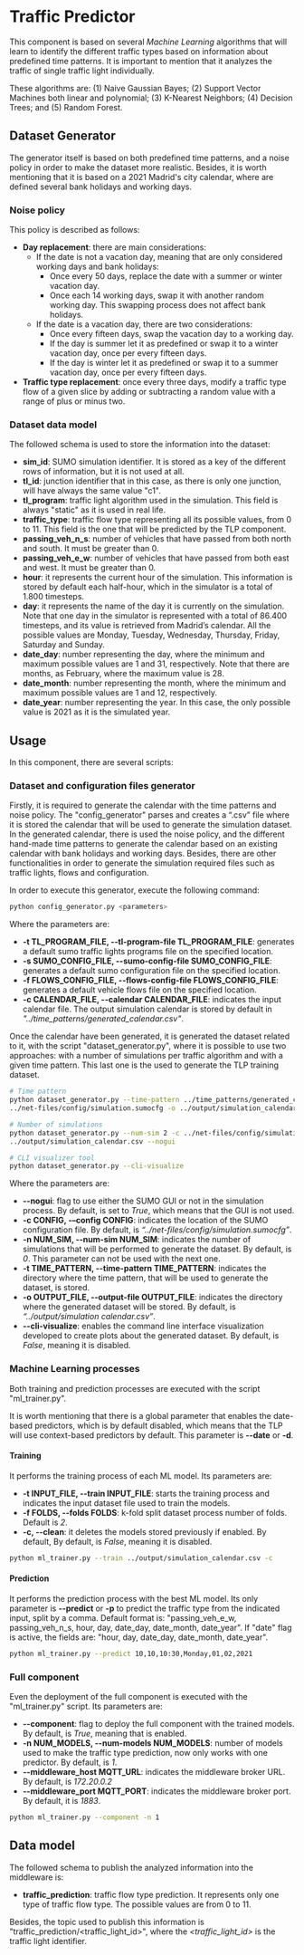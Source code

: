 #  Traffic Predictor
This component is based on several *Machine Learning* algorithms that will learn to identify the different traffic types
based on information about predefined time patterns. It is important to mention that it analyzes the traffic of single 
traffic light individually.


These algorithms are: (1) Naive Gaussian Bayes; (2) Support Vector Machines both linear and polynomial; (3) K-Nearest 
Neighbors; (4) Decision Trees; and (5) Random Forest.

## Dataset Generator
The generator itself is based on both predefined time patterns, and a noise policy in order to make the dataset more 
realistic. Besides, it is worth mentioning that it is based on a 2021 Madrid's city calendar, where are defined several
bank holidays and working days.

### Noise policy
This policy is described as follows:
- **Day replacement**: there are main considerations:
  - If the date is not a vacation day, meaning that are only considered working days and bank holidays:
    - Once every 50 days, replace the date with a summer or winter vacation day. 
    - Once each 14 working days, swap it with another random working day. This swapping process does not affect bank 
      holidays. 
  - If the date is a vacation day, there are two considerations: 
    - Once every fifteen days, swap the vacation day to a working day. 
    - If the day is summer let it as predefined or swap it to a winter vacation day, once per every fifteen days. 
    - If the day is winter let it as predefined or swap it to a summer vacation day, once per every fifteen days.
- **Traffic type replacement**: once every three days, modify a traffic type flow of a given slice by adding or 
  subtracting a random value with a range of plus or minus two.
  
### Dataset data model
The followed schema is used to store the information into the dataset:
- **sim_id**: SUMO simulation identifier. It is stored as a key of the different rows of information, but it is not used 
  at all.
- **tl_id**: junction identifier that in this case, as there is only one junction, will have always the same value "c1".
- **tl_program**: traffic light algorithm used in the simulation. This field is always "static" as it is used in real 
  life.
- **traffic_type**: traffic flow type representing all its possible values, from 0 to 11. This field is the one that 
  will be predicted by the TLP component.
- **passing_veh_n_s**: number of vehicles that have passed from both north and south. It must be greater than 0.
- **passing_veh_e_w**: number of vehicles that have passed from both east and west. It must be greater than 0.
- **hour**: it represents the current hour of the simulation. This information is stored by default each half-hour, 
  which in the simulator is a total of 1.800 timesteps.
- **day**: it represents the name of the day it is currently on the simulation. Note that one day in the simulator is 
  represented with a total of 86.400 timesteps, and its value is retrieved from Madrid’s calendar. 
  All the possible values are Monday, Tuesday, Wednesday, Thursday, Friday, Saturday and Sunday.
- **date_day**: number representing the day, where the minimum and maximum possible values are 1 and 31, respectively. 
  Note that there are months, as February, where the maximum value is 28.
- **date_month**: number representing the month, where the minimum and maximum possible values are 1 and 12, 
  respectively.
- **date_year**: number representing the year. In this case, the only possible value is 2021 as it is the simulated 
  year.
  
## Usage
In this component, there are several scripts:

### Dataset and configuration files generator
Firstly, it is required to generate the calendar with the time patterns and noise policy. The "config_generator" 
parses and creates a “.csv” file where it is stored the calendar that will be used to generate the simulation 
dataset. In the generated calendar, there is used the noise policy, and the different hand-made time patterns to 
generate the calendar based on an existing calendar with bank holidays and working days. Besides, there are other 
functionalities in order to generate the simulation required files such as traffic lights, flows and configuration.

In order to execute this generator, execute the following command:

```sh
python config_generator.py <parameters>
```
Where the parameters are:
- **-t TL_PROGRAM_FILE, --tl-program-file TL_PROGRAM_FILE**: generates a default sumo traffic lights programs file on 
the specified location.
- **-s SUMO_CONFIG_FILE, --sumo-config-file SUMO_CONFIG_FILE**: generates a default sumo configuration file on 
the specified location.
- **-f FLOWS_CONFIG_FILE, --flows-config-file FLOWS_CONFIG_FILE**: generates a default vehicle flows file on 
the specified location.
- **-c CALENDAR_FILE, --calendar CALENDAR_FILE**: indicates the input calendar file. The output simulation 
calendar is stored by default in *"../time_patterns/generated_calendar.csv"*.

Once the calendar have been generated, it is generated the dataset related to it, with the script "dataset_generator.py",
where it is possible to use two approaches: with a number of simulations per traffic algorithm and with a given time 
pattern. This last one is the used to generate the TLP training dataset.
```sh
# Time pattern
python dataset_generator.py --time-pattern ../time_patterns/generated_calendar.csv -c \
../net-files/config/simulation.sumocfg -o ../output/simulation_calendar.csv --nogui

# Number of simulations
python dataset_generator.py --num-sim 2 -c ../net-files/config/simulation.sumocfg -o \
../output/simulation_calendar.csv --nogui

# CLI visualizer tool
python dataset_generator.py --cli-visualize
```

Where the parameters are:
- **--nogui**: flag to use either the SUMO GUI or not in the simulation process. By default, is set to *True*, which 
  means that the GUI is not used.
- **-c CONFIG, -–config CONFIG**: indicates the location of the SUMO configuration file. By default, is 
  *“../net-files/config/simulation.sumocfg”*.
- **-n NUM_SIM, --num-sim NUM_SIM**: indicates the number of simulations that will be performed to generate the dataset. 
  By default, is *0*. This parameter can not be used with the next one.
- **-t TIME_PATTERN, --time-pattern TIME_PATTERN**: indicates the directory where the time pattern, that will be used to 
  generate the dataset, is stored.
- **-o OUTPUT_FILE, --output-file OUTPUT_FILE**: indicates the directory where the generated dataset will be stored. 
  By default, is *“../output/simulation calendar.csv”*.
- **--cli-visualize**: enables the command line interface visualization developed to create plots about the generated 
  dataset. By default, is *False*, meaning it is disabled.

### Machine Learning processes
Both training and prediction processes are executed with the script "ml_trainer.py".

It is worth mentioning that there is a global parameter that enables the date-based predictors, which is by default 
disabled, which means that the TLP will use context-based predictors by default. This parameter is **--date** or **-d**.

#### Training
It performs the training process of each ML model. Its parameters are: 
- **-t INPUT_FILE, --train INPUT_FILE**: starts the training process and  indicates the input dataset file used to train
  the models. 
- **-f FOLDS, --folds FOLDS**: k-fold split dataset process number of folds. Default is *2*.
- **-c, --clean**: it deletes the models stored previously if enabled. By default, By default, is *False*, meaning it 
  is disabled.

```sh 
python ml_trainer.py --train ../output/simulation_calendar.csv -c
```

#### Prediction
It performs the prediction process with the best ML model. Its only parameter is **--predict** or **-p** to predict the 
traffic type from the indicated input, split by a comma. Default format is: "passing_veh_e_w, passing_veh_n_s, hour, day, 
date_day, date_month, date_year". If "date" flag is active, the fields are: "hour, day, date_day, date_month, date_year". 

```sh 
python ml_trainer.py --predict 10,10,10:30,Monday,01,02,2021
```

### Full component
Even the deployment of the full component is executed with the "ml_trainer.py" script. Its parameters are: 
- **--component**: flag to deploy the full component with the trained models. By default, is *True*, meaning that is 
  enabled. 
- **-n NUM_MODELS, --num-models NUM_MODELS**: number of models used to make the traffic type prediction, now only works 
  with one predictor. By default, is *1*. 
- **--middleware_host MQTT_URL**: indicates the middleware broker URL. By default, is *172.20.0.2* 
- **--middleware_port MQTT_PORT**: indicates the middleware broker port. By default, it is *1883*.

```sh 
python ml_trainer.py --component -n 1
```

## Data model
The followed schema to publish the analyzed information into the middleware is:
- **traffic_prediction**: traffic flow type prediction. It represents only one type of traffic flow type. 
  The possible values are from 0 to 11.

Besides, the topic used to publish this information is "traffic_prediction/<traffic_light_id>", where the 
*<traffic_light_id>* is the traffic light identifier. 

